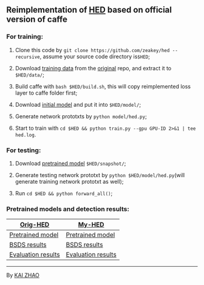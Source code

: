 ## Reimplementation of [HED](https://github.com/s9xie/hed) based on official version of caffe

### For training:
1. Clone this code by `git clone https://github.com/zeakey/hed --recursive`, assume your source code directory is`$HED`;

2. Download [training data](http://vcl.ucsd.edu/hed/HED-BSDS.tar) from the [original](https://github.com/s9xie/hed) repo, and extract it to `$HED/data/`;

3. Build caffe with `bash $HED/build.sh`, this will copy reimplemented loss layer to caffe folder first;

4. Download [initial model](http://zhaok-data.oss-cn-shanghai.aliyuncs.com/caffe-model/vgg16convs.caffemodel) and put it
into `$HED/model/`;

5. Generate network prototxts by `python model/hed.py`;

6. Start to train with `cd $HED && python train.py --gpu GPU-ID 2>&1 | tee hed.log`.

### For testing:
1. Download [pretrained model](http://data.kaiz.xyz/edges/my_hed_pretrained_bsds.caffemodel) `$HED/snapshot/`;

2. Generate testing network prototxt by `python $HED/model/hed.py`(will generate training network prototxt as well); 

3. Run `cd $HED && python forward_all()`;


### Pretrained models and detection results:
| [Orig-HED](https://github.com/s9xie/hed)  | [My-HED](https://github.com/zeakey/hed) |
| ------------- | ------------- |
| [Pretrained model](http://vcl.ucsd.edu/hed/hed_pretrained_bsds.caffemodel)  | [Pretrained model](http://data.kaiz.xyz/edges/my_hed_pretrained_bsds.caffemodel)  |
| [BSDS results](http://data.kaiz.xyz/edges/detection_results/hed_pretrained_bsds.tar)  | [BSDS results](http://data.kaiz.xyz/edges/detection_results/my_hed_pretrained_bsds.tar)  |
| [Evaluation results](http://vcl.ucsd.edu/hed/eval_results.tar)  | [Evaluation results](http://data.kaiz.xyz/edges/my_hed_pretrained_bsds-eval.tar)  |

___
By [KAI ZHAO](http://kaiz.xyz)

